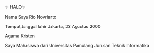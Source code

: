 ✨ HALO✨ 

Nama Saya Rio Novrianto 

Tempat,tanggal lahir Jakarta, 23 Agustus 2000

Agama Kristen

Saya Mahasiswa dari Universitas Pamulang Jurusan Teknik Informatika


<!---
Sehatterusorangbaik/Sehatterusorangbaik is a ✨ special ✨ repository because its `README.md` (this file) appears on your GitHub profile.
You can click the Preview link to take a look at your changes.
--->

